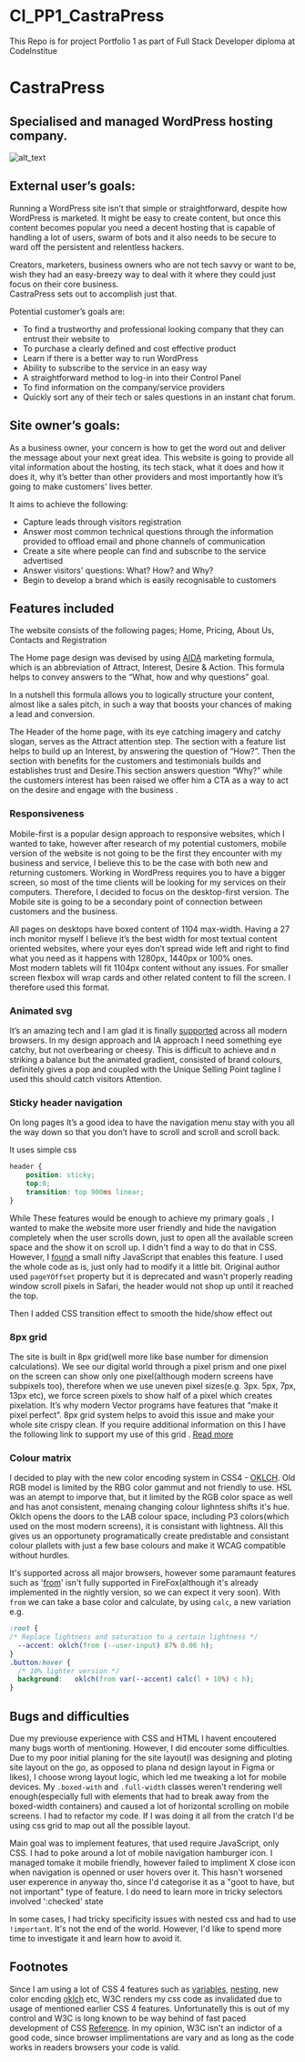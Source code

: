 # CI_PP1_CastraPress
This Repo is for project Portfolio 1 as part of Full Stack Developer diploma at CodeInstitue


# CastraPress


## Specialised and managed WordPress hosting company.



![alt_text](docs/img/design-preview.jpg "Design Preview")



## External user’s goals:

Running a WordPress site isn’t that simple or straightforward, despite how WordPress is marketed. It might be easy to create content, but once this content becomes popular you need a decent hosting that is capable of handling a lot of users, swarm of bots and it also needs to be secure to ward off the persistent and relentless hackers. 

Creators, marketers, business owners who are not tech savvy or want to be, wish they had an easy-breezy way to deal with it where they could just focus on their core business.  \
CastraPress sets out to accomplish just that. 

Potential customer’s goals are:



* To find a trustworthy and professional looking company that they can entrust their website to
* To purchase a clearly defined and cost effective product 
* Learn if there is a better way to run WordPress
* Ability to subscribe to the service in an easy way 
* A straightforward method to log-in into their Control Panel
* To find information on the company/service providers
* Quickly sort any of their tech or sales questions in an instant chat forum. 


## Site owner’s goals:

As a business owner, your concern is how to get the word out and deliver the message about your next great idea. This website is going to provide all vital information about the hosting, its tech stack, what it does and how it does it, why it’s better than other providers and most importantly how it’s going to make customers' lives better.

It aims to achieve the following:



* Capture leads through visitors registration
* Answer most common technical questions through the information provided to offload email and phone channels of communication
* Create a site where people can find and subscribe to the service advertised 
* Answer visitors' questions: What? How? and Why?
* Begin to develop a brand which is easily recognisable to customers 


## Features included

The website consists of the following pages; Home, Pricing, About Us, Contacts and Registration

The Home page design was devised by using [AIDA](https://blog.hubspot.com/marketing/aida-model) marketing formula, which is an abbreviation of Attract, Interest, Desire & Action. This formula helps to convey answers to the “What, how and why questions” goal.

In a nutshell this formula allows you to logically structure your content, almost like a sales pitch,  in such a way that boosts your chances of making a lead and conversion.

The Header of the home page, with its eye catching imagery and catchy slogan, serves as the Attract attention step. The section with a feature list helps to build up an Interest, by answering the question of “How?”. Then the section with benefits for the customers and testimonials builds and establishes trust and Desire.This section answers question “Why?” while the customers interest has been raised we offer him a CTA as a way to act on the desire and engage with the business .


### Responsiveness

Mobile-first is a popular design approach to responsive websites, which I wanted to take, however after research of my potential customers, mobile version of the website is not going to be the first they encounter with my business and service, I believe this to be the case with both new and returning customers. Working in WordPress requires you to have a bigger screen, so most of the time clients will be looking for my services on their computers. Therefore, I decided to focus on the desktop-first version. The Mobile site is going to be a secondary point of connection between customers and the business.

All pages on desktops have boxed content of 1104 max-width. Having a 27 inch monitor myself I believe it’s the best width for most textual content oriented websites, where your eyes don’t spread wide left and right to find what you need as it happens with 1280px, 1440px or 100% ones. \
Most modern tablets will fit 1104px content without any issues. For smaller screen flexbox will wrap cards and other related content to fill the screen. I therefore used this format. 


### Animated svg

It’s an amazing tech and I am glad it is finally [supported](https://caniuse.com/svg-smil) across all modern browsers. In my design approach and IA approach I need something eye catchy, but not overbearing or cheesy. This is difficult to achieve and n striking a balance but the animated gradient, consisted of brand colours, definitely gives a pop and coupled with the Unique Selling Point tagline I used this should catch visitors Attention. 


### Sticky header navigation

On long pages It’s a good idea to have the navigation menu stay with you all the way down so that you don’t have to scroll and scroll and scroll back. 

It uses simple css
```css
header {
    position: sticky;
    top:0;
    transition: top 900ms linear;
}
```


While These features would be enough to achieve my primary goals ,  I wanted to make the website more user friendly and hide the navigation completely when the user scrolls down, just to open all the available screen space and the show it on scroll up. I didn't find a way to do that in CSS. However, I [found](https://johandejong.dev/blog/sticky-header-with-show-hide-on-scrol) a small nifty JavaScript that enables this feature. I used the whole code as is, just only had to modify it a little bit. Original author used `pageYOffset` property but it is deprecated and wasn't properly reading window scroll pixels in Safari, the header would not shop up until it reached the top.

Then I added CSS transition effect to smooth the hide/show effect out

### 8px grid

The site is built in 8px grid(well more like base number for dimension calculations). We see our digital world through a pixel prism and one pixel on the screen can show only one pixel(although modern screens have subpixels too), therefore when we use uneven pixel sizes(e.g. 3px. 5px, 7px, 13px etc), we force screen pixels to show half of a pixel which creates pixelation. It’s why modern Vector programs have features that “make it pixel perfect”. 8px grid system helps to avoid this issue and make your whole site crispy clean. If you require additional information on this I have the following link to support my use of this grid . [Read more](https://uxplanet.org/everything-you-should-know-about-8-point-grid-system-in-ux-design-b69cb945b18d) 

### Colour matrix

I decided to play with the new color encoding system in CSS4 - [OKLCH](https://developer.mozilla.org/en-US/docs/Web/CSS/color_value/oklch). Old RGB model is limited by the RBG color gammut and not friendly to use. HSL was an atempt to imporve that, but it limited by the RGB color space as well and has anot consistent, menaing changing colour lighntess shifts it's hue. Oklch opens the doors to the LAB colour space, including P3 colors(which used on the most modern screens), it is consistant with lightness. All this gives us an opportunety programatically create predistable and consistant colour plallets with just a few base colours and make it WCAG compatible without hurdles. 

It's supported across all major browsers, however some paramaunt features such as '[from](https://caniuse.com/css-relative-colors)' isn't fully supported in FireFox(although it's already implemented in the nightly version, so we can expect it very soon). With `from` we can take a base color and calculate, by using `calc`, a new variation e.g.
```css
:root {
/* Replace lightness and saturation to a certain lightness */
  --accent: oklch(from (--user-input) 87% 0.06 h);
}
.button:hover {
  /* 10% lighter version */
  background:   oklch(from var(--accent) calc(l + 10%) c h);
}
```

## Bugs and difficulties

Due my previouse experience with CSS and HTML I havent encoutered many bugs worth of mentioning. However, I did encouter some difficulties. Due to my poor initial planing for the site layout(I was designing and ploting site layout on the go, as opposed to plana nd design layout in Figma or likes), I choose wrong layout logic, which led me tweaking a lot for mobile devices. My `.boxed-with` and `.full-width` classes weren't rendering well enough(especially full with elements that had to break away from the boxed-width containers) and caused a lot of horizontal scrolling on mobile screens. I had to refactor my code. If I was doing it all from the cratch I'd be using css grid to map out all the possible layout.

Main goal was to implement features, that used require JavaScript, only CSS. I had to poke around a lot of mobile navigation hamburger icon. I managed tomake it mobile friendly, however failed to impliment X close icon when navigation is openned or user hovers over it. This hasn't worsened user experence in anyway tho, since I'd categorise it as a "goot to have, but not important" type of feature. I do need to learn more in tricky selectors involved ':checked' state

In some cases, I had tricky specificity issues with nested css and had to use `!important`. It's not the end of the world. However, I'd like to spend more time to investigate it and learn how to avoid it. 

## Footnotes

Since I am using a lot of CSS 4 features such as [variables](https://developer.mozilla.org/en-US/docs/Web/CSS/Using_CSS_custom_properties), [nesting](https://developer.mozilla.org/en-US/docs/Web/CSS/CSS_nesting/Using_CSS_nesting), new color encding [oklch](https://developer.mozilla.org/en-US/docs/Web/CSS/color_value/oklch) etc, W3C renders my css code as invalidated due to usage of mentioned earlier CSS 4 features. Unfortunatelly this is out of my control and W3C is long known to be way behind of fast paced development of CSS [Reference](https://stackoverflow.com/questions/52930543/8-digit-hex-is-not-a-background-color-value/52931314#52931314). In my opinion, W3C isn't an indictor of a good code, since browser implimentations are vary and as long as the code works in readers browsers your code is valid. 
